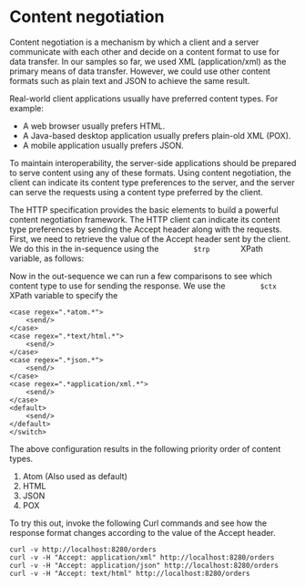 # Content negotiation

Content negotiation is a mechanism by which a client and a server
communicate with each other and decide on a content format to use for
data transfer. In our samples so far, we used XML (application/xml) as
the primary means of data transfer. However, we could use other content
formats such as plain text and JSON to achieve the same result.

Real-world client applications usually have preferred content types. For
example:

-   A web browser usually prefers HTML.
-   A Java-based desktop application usually prefers plain-old XML (POX).
-   A mobile application usually prefers JSON.

To maintain interoperability, the server-side applications should be prepared to serve content using any of these formats. Using content negotiation, the client can indicate its content type preferences to the server, and the server can serve the requests using a content type preferred by the client.

The HTTP specification provides the basic elements to build a powerful content negotiation framework. The HTTP client can indicate its content type preferences by sending the Accept header along with the requests. First, we need to retrieve the value of the Accept header sent by the client. We do this in the in-sequence using the `         $trp        ` XPath variable, as follows:

Now in the out-sequence we can run a few comparisons to see which
content type to use for sending the response. We use the
`         $ctx        ` XPath variable to specify the

```
<case regex=".*atom.*">
    <send/>
</case>
<case regex=".*text/html.*">
    <send/>
</case>
<case regex=".*json.*">
    <send/>
</case>
<case regex=".*application/xml.*">
    <send/>
</case>
<default>
    <send/>
</default>
</switch>
```
    
The above configuration results in the following priority order of content types.
    
1.  Atom (Also used as default)
2.  HTML
3.  JSON
4.  POX
    
To try this out, invoke the following Curl commands and see how the response format changes according to the value of the Accept header.

```
curl -v http://localhost:8280/orders
curl -v -H "Accept: application/xml" http://localhost:8280/orders
curl -v -H "Accept: application/json" http://localhost:8280/orders
curl -v -H "Accept: text/html" http://localhost:8280/orders
```